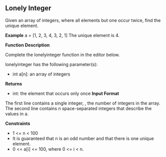 ## Lonely Integer

Given an array of integers, where all elements but one occur twice, find the unique element.

**Example**
a = [1, 2, 3, 4, 3, 2, 1]
The unique element is 4.

**Function Description**

Complete the lonelyinteger function in the editor below.

lonelyinteger has the following parameter(s):

 - int a[n]: an array of integers

**Returns**
 - int: the element that occurs only once
**Input Format**

The first line contains a single integer, , the number of integers in the array.
The second line contains n space-separated integers that describe the values in a.

**Constraints**
 - 1 <= n < 100
 - It is guaranteed that n is an odd number and that there is one unique element.
 - 0 <= a[i] <= 100, where 0 <= i < n.
